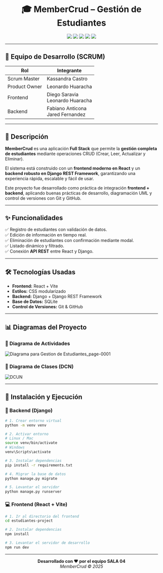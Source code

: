 <div align="center">

# 🎓 MemberCrud – Gestión de Estudiantes  

<p>
  <img src="https://img.shields.io/badge/React-18-61DAFB?logo=react&logoColor=white&style=for-the-badge" />
  <img src="https://img.shields.io/badge/JavaScript-ES6-F7DF1E?logo=javascript&logoColor=black&style=for-the-badge" />
  <img src="https://img.shields.io/badge/Python-3.12-3776AB?logo=python&logoColor=white&style=for-the-badge" />
  <img src="https://img.shields.io/badge/Django-4.x-092E20?logo=django&logoColor=white&style=for-the-badge" />
  <img src="https://img.shields.io/badge/SQLite-3-003B57?logo=sqlite&logoColor=white&style=for-the-badge" />
</p>

</div>

---

## 👥 Equipo de Desarrollo (SCRUM)

| Rol | Integrante |
|-----|------------|
| Scrum Master | Kassandra Castro |
| Product Owner | Leonardo Huaracha |
| Frontend | Diego Saravia<br>Leonardo Huaracha |
| Backend | Fabiano Anticona<br>Jared Fernandez |

---

## 📖 Descripción  

**MemberCrud** es una aplicación **Full Stack** que permite la **gestión completa de estudiantes** mediante operaciones CRUD (Crear, Leer, Actualizar y Eliminar).  

El sistema está construido con un **frontend moderno en React** y un **backend robusto en Django REST Framework**, garantizando una experiencia rápida, escalable y fácil de usar.  

Este proyecto fue desarrollado como práctica de integración **frontend + backend**, aplicando buenas prácticas de desarrollo, diagramación UML y control de versiones con Git y GitHub.  

---

## ✨ Funcionalidades  

✅ Registro de estudiantes con validación de datos.  
✅ Edición de información en tiempo real.  
✅ Eliminación de estudiantes con confirmación mediante modal.  
✅ Listado dinámico y filtrado.  
✅ Conexión **API REST** entre React y Django.  

---

## 🛠️ Tecnologías Usadas  

- **Frontend:** React + Vite  
- **Estilos:** CSS modularizado  
- **Backend:** Django + Django REST Framework  
- **Base de Datos:** SQLite  
- **Control de Versiones:** Git & GitHub  

---

## 📊 Diagramas del Proyecto  

### 🔹 Diagrama de Actividades  
![Diagrama para Gestion de Estudiantes_page-0001](https://github.com/user-attachments/assets/ce76789c-6fbe-4437-9edc-5a1bc9010540)

### 🔹 Diagrama de Clases (DCN)  
![DCUN](https://github.com/user-attachments/assets/f32fcd4a-ebce-47da-b70e-2668a3131079)

---

## 🚀 Instalación y Ejecución  

### 🔧 Backend (Django)
```bash
# 1. Crear entorno virtual
python -m venv venv

# 2. Activar entorno
# Linux / Mac
source venv/bin/activate
# Windows
venv\Scripts\activate

# 3. Instalar dependencias
pip install -r requirements.txt

# 4. Migrar la base de datos
python manage.py migrate

# 5. Levantar el servidor
python manage.py runserver
```

### 💻 Frontend (React + Vite)
```bash
# 1. Ir al directorio del frontend
cd estudiantes-project

# 2. Instalar dependencias
npm install

# 3. Levantar el servidor de desarrollo
npm run dev
```

---

<div align="center">



**Desarrollado con ❤️ por el equipo SALA 04**  
*MemberCrud © 2025*

</div>
